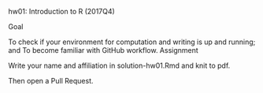hw01: Introduction to R (2017Q4)

Goal

To check if your environment for computation and writing is up and running; and
To become familiar with GitHub workflow.
Assignment

Write your name and affiliation in solution-hw01.Rmd and knit to pdf.

Then open a Pull Request.
